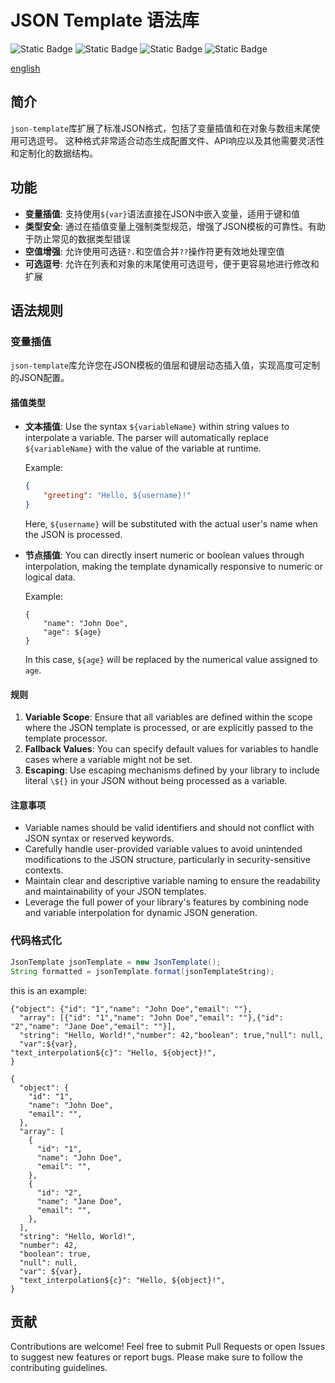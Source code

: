 # JSON Template 语法库
![Static Badge](https://img.shields.io/badge/language-json--template-8A2BE2)
![Static Badge](https://img.shields.io/badge/type--safe-8A2BE2)
![Static Badge](https://img.shields.io/badge/flexible-8A2BE2)
![Static Badge](https://img.shields.io/badge/convenience-8A2BE2)

[english](../README.md)

## 简介
`json-template`库扩展了标准JSON格式，包括了变量插值和在对象与数组末尾使用可选逗号。
这种格式非常适合动态生成配置文件、API响应以及其他需要灵活性和定制化的数据结构。


## 功能
- **变量插值**: 支持使用`${var}`语法直接在JSON中嵌入变量，适用于键和值
- **类型安全**: 通过在插值变量上强制类型规范，增强了JSON模板的可靠性。有助于防止常见的数据类型错误
- **空值增强**: 允许使用可选链`?.`和空值合并`??`操作符更有效地处理空值
- **可选逗号**: 允许在列表和对象的末尾使用可选逗号，便于更容易地进行修改和扩展

## 语法规则

### 变量插值

`json-template`库允许您在JSON模板的值层和键层动态插入值，实现高度可定制的JSON配置。

#### 插值类型

- **文本插值**:
  Use the syntax `${variableName}` within string values to interpolate a variable. The parser will automatically replace `${variableName}` with the value of the variable at runtime.

  Example:
  ```json
  {
      "greeting": "Hello, ${username}!"
  }
  ```
  Here, `${username}` will be substituted with the actual user's name when the JSON is processed.

- **节点插值**:
  You can directly insert numeric or boolean values through interpolation, making the template dynamically responsive to numeric or logical data.

  Example:
  ```
  {
      "name": "John Doe",
      "age": ${age}
  }
  ```
  In this case, `${age}` will be replaced by the numerical value assigned to `age`.

#### 规则
1. **Variable Scope**: Ensure that all variables are defined within the scope where the JSON template is processed, or are explicitly passed to the template processor.
2. **Fallback Values**: You can specify default values for variables to handle cases where a variable might not be set.
3. **Escaping**: Use escaping mechanisms defined by your library to include literal `\${}` in your JSON without being processed as a variable.

#### 注意事项
- Variable names should be valid identifiers and should not conflict with JSON syntax or reserved keywords.
- Carefully handle user-provided variable values to avoid unintended modifications to the JSON structure, particularly in security-sensitive contexts.
- Maintain clear and descriptive variable naming to ensure the readability and maintainability of your JSON templates.
- Leverage the full power of your library's features by combining node and variable interpolation for dynamic JSON generation.

### 代码格式化

```java
JsonTemplate jsonTemplate = new JsonTemplate();
String formatted = jsonTemplate.format(jsonTemplateString);
```
this is an example:
```
{"object": {"id": "1","name": "John Doe","email": ""},
  "array": [{"id": "1","name": "John Doe","email": ""},{"id": "2","name": "Jane Doe","email": ""}],
  "string": "Hello, World!","number": 42,"boolean": true,"null": null,
  "var":${var},
"text_interpolation${c}": "Hello, ${object}!",
}
```
```
{
  "object": {
    "id": "1",
    "name": "John Doe",
    "email": "",
  },
  "array": [
    {
      "id": "1",
      "name": "John Doe",
      "email": "",
    },
    {
      "id": "2",
      "name": "Jane Doe",
      "email": "",
    },
  ],
  "string": "Hello, World!",
  "number": 42,
  "boolean": true,
  "null": null,
  "var": ${var},
  "text_interpolation${c}": "Hello, ${object}!",
}
```

## 贡献
Contributions are welcome! Feel free to submit Pull Requests or open Issues to suggest new features or report bugs. Please make sure to follow the contributing guidelines.


